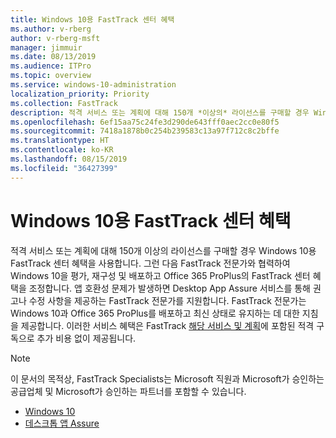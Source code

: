 ```yaml
---
title: Windows 10용 FastTrack 센터 혜택
ms.author: v-rberg
author: v-rberg-msft
manager: jimmuir
ms.date: 08/13/2019
ms.audience: ITPro
ms.topic: overview
ms.service: windows-10-administration
localization_priority: Priority
ms.collection: FastTrack
description: 적격 서비스 또는 계획에 대해 150개 *이상의* 라이선스를 구매할 경우 Windows 10용 FastTrack 센터 혜택을 사용합니다.
ms.openlocfilehash: 6ef15aa75c24fe3d290de643fff0aec2cc0e80f5
ms.sourcegitcommit: 7418a1878b0c254b239583c13a97f712c8c2bffe
ms.translationtype: HT
ms.contentlocale: ko-KR
ms.lasthandoff: 08/15/2019
ms.locfileid: "36427399"
---
```

# <a name="fasttrack-center-benefit-for-windows-10"></a>Windows 10용 FastTrack 센터 혜택

적격 서비스 또는 계획에 대해 150개 이상의 라이선스를 구매할 경우 Windows 10용 FastTrack 센터 혜택을 사용합니다. 그런 다음 FastTrack 전문가와 협력하여 Windows 10을 평가, 재구성 및 배포하고 Office 365 ProPlus의 FastTrack 센터 혜택을 조정합니다. 앱 호환성 문제가 발생하면 Desktop App Assure 서비스를 통해 권고나 수정 사항을 제공하는 FastTrack 전문가를 지원합니다.  FastTrack 전문가는 Windows 10과 Office 365 ProPlus를 배포하고 최신 상태로 유지하는 데 대한 지침을 제공합니다. 이러한 서비스 혜택은 FastTrack [해당 서비스 및 계획](M365-eligible-services-and-plans.md)에 포함된 적격 구독으로 추가 비용 없이 제공됩니다.
  
> [!NOTE]
> 이 문서의 목적상, FastTrack Specialists는 Microsoft 직원과 Microsoft가 승인하는 공급업체 및 Microsoft가 승인하는 파트너를 포함할 수 있습니다. 
    
- [Windows 10](Win-10-windows-10.md)
- [데스크톱 앱 Assure](Win-10-desktop-app-assure.md)
  

  

 